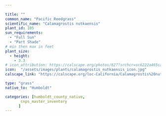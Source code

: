 ```yaml
---
 
title: ""
common_name: "Pacific Reedgrass"
scientific_name: "Calamagrostis nutkaensis"
plant_id: 105 
sun_requirements:
  - "Full Sun"
  - "Part Shade"
# min then max in feet
plant_size:
  - height: 
    - 3.3
# icon_attribution: https://calscape.org/photos/627?srchcr=sc6222a465ca456
icon:  "/assets/images/plants/calamagrostis_nutkaensis_icon.jpg"
calscape_link: "https://calscape.org/loc-California/Calamagrostis%20nutkaensis(%20)" 

type: "grass"
native_to: "Humboldt"

categories: [humboldt_county_native,
       cnps_master_inventory
      ]
---
```




